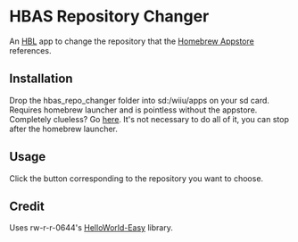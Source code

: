 # HBAS Repository Changer
An [HBL](https://github.com/dimok789/homebrew_launcher) app to change the repository that the [Homebrew Appstore](https://github.com/vgmoose/hbas) references.
## Installation
Drop the hbas_repo_changer folder into sd:/wiiu/apps on your sd card. Requires homebrew launcher and is pointless without the appstore. Completely clueless? Go [here](https://wiiu.guide). It's not necessary to do all of it, you can stop after the homebrew launcher.
## Usage
Click the button corresponding to the repository you want to choose.
## Credit
Uses rw-r-r-0644's [HelloWorld-Easy](https://github.com/rw-r-r-0644/WiiU-HelloWorld-Easy) library.
